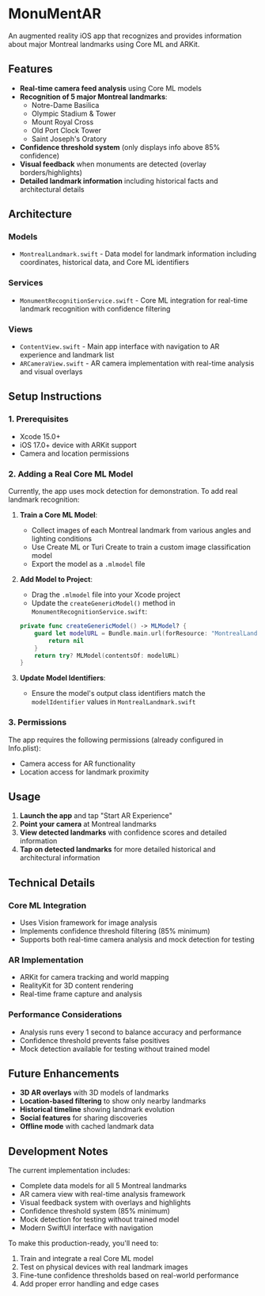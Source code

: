 # MonuMentAR

An augmented reality iOS app that recognizes and provides information about major Montreal landmarks using Core ML and ARKit.

## Features

- **Real-time camera feed analysis** using Core ML models
- **Recognition of 5 major Montreal landmarks**:
  - Notre-Dame Basilica
  - Olympic Stadium & Tower
  - Mount Royal Cross
  - Old Port Clock Tower
  - Saint Joseph's Oratory
- **Confidence threshold system** (only displays info above 85% confidence)
- **Visual feedback** when monuments are detected (overlay borders/highlights)
- **Detailed landmark information** including historical facts and architectural details

## Architecture

### Models

- `MontrealLandmark.swift` - Data model for landmark information including coordinates, historical data, and Core ML identifiers

### Services

- `MonumentRecognitionService.swift` - Core ML integration for real-time landmark recognition with confidence filtering

### Views

- `ContentView.swift` - Main app interface with navigation to AR experience and landmark list
- `ARCameraView.swift` - AR camera implementation with real-time analysis and visual overlays

## Setup Instructions

### 1. Prerequisites

- Xcode 15.0+
- iOS 17.0+ device with ARKit support
- Camera and location permissions

### 2. Adding a Real Core ML Model

Currently, the app uses mock detection for demonstration. To add real landmark recognition:

1. **Train a Core ML Model**:
   - Collect images of each Montreal landmark from various angles and lighting conditions
   - Use Create ML or Turi Create to train a custom image classification model
   - Export the model as a `.mlmodel` file

2. **Add Model to Project**:
   - Drag the `.mlmodel` file into your Xcode project
   - Update the `createGenericModel()` method in `MonumentRecognitionService.swift`:

   ```swift
   private func createGenericModel() -> MLModel? {
       guard let modelURL = Bundle.main.url(forResource: "MontrealLandmarks", withExtension: "mlmodel") else {
           return nil
       }
       return try? MLModel(contentsOf: modelURL)
   }
   ```

3. **Update Model Identifiers**:
   - Ensure the model's output class identifiers match the `modelIdentifier` values in `MontrealLandmark.swift`

### 3. Permissions

The app requires the following permissions (already configured in Info.plist):

- Camera access for AR functionality
- Location access for landmark proximity

## Usage

1. **Launch the app** and tap "Start AR Experience"
2. **Point your camera** at Montreal landmarks
3. **View detected landmarks** with confidence scores and detailed information
4. **Tap on detected landmarks** for more detailed historical and architectural information

## Technical Details

### Core ML Integration

- Uses Vision framework for image analysis
- Implements confidence threshold filtering (85% minimum)
- Supports both real-time camera analysis and mock detection for testing

### AR Implementation

- ARKit for camera tracking and world mapping
- RealityKit for 3D content rendering
- Real-time frame capture and analysis

### Performance Considerations

- Analysis runs every 1 second to balance accuracy and performance
- Confidence threshold prevents false positives
- Mock detection available for testing without trained model

## Future Enhancements

- **3D AR overlays** with 3D models of landmarks
- **Location-based filtering** to show only nearby landmarks
- **Historical timeline** showing landmark evolution
- **Social features** for sharing discoveries
- **Offline mode** with cached landmark data

## Development Notes

The current implementation includes:

- Complete data models for all 5 Montreal landmarks
- AR camera view with real-time analysis framework
- Visual feedback system with overlays and highlights
- Confidence threshold system (85% minimum)
- Mock detection for testing without trained model
- Modern SwiftUI interface with navigation

To make this production-ready, you'll need to:

1. Train and integrate a real Core ML model
2. Test on physical devices with real landmark images
3. Fine-tune confidence thresholds based on real-world performance
4. Add proper error handling and edge cases

